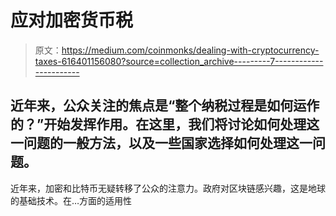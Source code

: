 # 应对加密货币税

> 原文：<https://medium.com/coinmonks/dealing-with-cryptocurrency-taxes-616401156080?source=collection_archive---------7----------------------->

## 近年来，公众关注的焦点是“整个纳税过程是如何运作的？”开始发挥作用。在这里，我们将讨论如何处理这一问题的一般方法，以及一些国家选择如何处理这一问题。

近年来，加密和比特币无疑转移了公众的注意力。政府对区块链感兴趣，这是地球的基础技术。在…方面的适用性